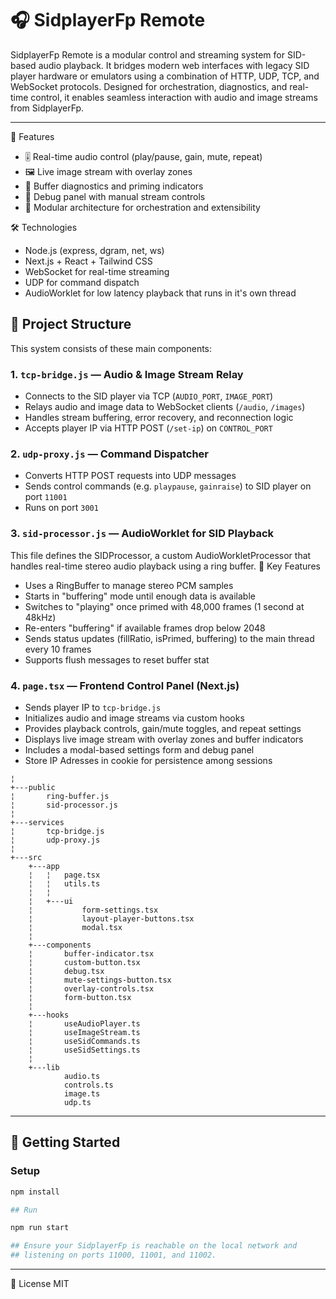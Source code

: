 # 🎧 SidplayerFp Remote

SidplayerFp Remote is a modular control and streaming system for SID-based audio playback. It bridges modern web interfaces with legacy SID player hardware or emulators using a combination of HTTP, UDP, TCP, and WebSocket protocols. Designed for orchestration, diagnostics, and real-time control, it enables seamless interaction with audio and image streams from SidplayerFp.

---
🧠 Features
- 🎚️ Real-time audio control (play/pause, gain, mute, repeat)
- 🖼️ Live image stream with overlay zones
- 🧠 Buffer diagnostics and priming indicators
- 🧪 Debug panel with manual stream controls
- 🧱 Modular architecture for orchestration and extensibility

🛠️ Technologies
- Node.js (express, dgram, net, ws)
- Next.js + React + Tailwind CSS
- WebSocket for real-time streaming
- UDP for command dispatch
- AudioWorklet for low latency playback that runs in it's own thread

## 🧩 Project Structure

This system consists of these main components:

### 1. `tcp-bridge.js` — Audio & Image Stream Relay

- Connects to the SID player via TCP (`AUDIO_PORT`, `IMAGE_PORT`)
- Relays audio and image data to WebSocket clients (`/audio`, `/images`)
- Handles stream buffering, error recovery, and reconnection logic
- Accepts player IP via HTTP POST (`/set-ip`) on `CONTROL_PORT`

### 2. `udp-proxy.js` — Command Dispatcher

- Converts HTTP POST requests into UDP messages
- Sends control commands (e.g. `playpause`, `gainraise`) to SID player on port `11001`
- Runs on port `3001`

### 3. `sid-processor.js` — AudioWorklet for SID Playback

This file defines the SIDProcessor, a custom AudioWorkletProcessor that handles real-time stereo audio playback using a ring buffer.
🔧 Key Features
- Uses a RingBuffer to manage stereo PCM samples
- Starts in "buffering" mode until enough data is available
- Switches to "playing" once primed with 48,000 frames (1 second at 48kHz)
- Re-enters "buffering" if available frames drop below 2048
- Sends status updates (fillRatio, isPrimed, buffering) to the main thread every 10 frames
- Supports flush messages to reset buffer stat


### 4. `page.tsx` — Frontend Control Panel (Next.js)

- Sends player IP to `tcp-bridge.js`
- Initializes audio and image streams via custom hooks
- Provides playback controls, gain/mute toggles, and repeat settings
- Displays live image stream with overlay zones and buffer indicators
- Includes a modal-based settings form and debug panel
- Store IP Adresses in cookie for persistence among sessions

```
¦   
+---public
¦       ring-buffer.js
¦       sid-processor.js
¦       
+---services
¦       tcp-bridge.js
¦       udp-proxy.js
¦       
+---src
    +---app
    ¦   ¦   page.tsx
    ¦   ¦   utils.ts
    ¦   ¦   
    ¦   +---ui
    ¦           form-settings.tsx
    ¦           layout-player-buttons.tsx
    ¦           modal.tsx
    ¦           
    +---components
    ¦       buffer-indicator.tsx
    ¦       custom-button.tsx
    ¦       debug.tsx
    ¦       mute-settings-button.tsx
    ¦       overlay-controls.tsx
    ¦       form-button.tsx
    ¦       
    +---hooks
    ¦       useAudioPlayer.ts
    ¦       useImageStream.ts
    ¦       useSidCommands.ts
    ¦       useSidSettings.ts
    ¦       
    +---lib
            audio.ts
            controls.ts
            image.ts
            udp.ts
```

---

## 🚀 Getting Started

### Setup

```bash
npm install

## Run

npm run start

## Ensure your SidplayerFp is reachable on the local network and 
## listening on ports 11000, 11001, and 11002.
```
---
📜 License
MIT
